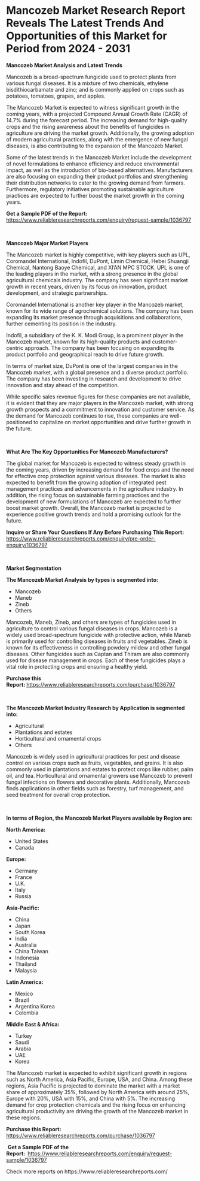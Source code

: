 <p><h1>Mancozeb Market Research Report Reveals The Latest Trends And Opportunities of this Market for Period from 2024 - 2031</h1></p><p><strong>Mancozeb Market Analysis and Latest Trends</strong></p>
<p><p>Mancozeb is a broad-spectrum fungicide used to protect plants from various fungal diseases. It is a mixture of two chemicals, ethylene bisdithiocarbamate and zinc; and is commonly applied on crops such as potatoes, tomatoes, grapes, and apples.</p><p>The Mancozeb Market is expected to witness significant growth in the coming years, with a projected Compound Annual Growth Rate (CAGR) of 14.7% during the forecast period. The increasing demand for high-quality crops and the rising awareness about the benefits of fungicides in agriculture are driving the market growth. Additionally, the growing adoption of modern agricultural practices, along with the emergence of new fungal diseases, is also contributing to the expansion of the Mancozeb Market.</p><p>Some of the latest trends in the Mancozeb Market include the development of novel formulations to enhance efficiency and reduce environmental impact, as well as the introduction of bio-based alternatives. Manufacturers are also focusing on expanding their product portfolios and strengthening their distribution networks to cater to the growing demand from farmers. Furthermore, regulatory initiatives promoting sustainable agriculture practices are expected to further boost the market growth in the coming years.</p></p>
<p><strong>Get a Sample PDF of the Report:&nbsp;</strong> <a href="https://www.reliableresearchreports.com/enquiry/request-sample/1036797">https://www.reliableresearchreports.com/enquiry/request-sample/1036797</a></p>
<p>&nbsp;</p>
<p><strong>Mancozeb Major Market Players</strong></p>
<p><p>The Mancozeb market is highly competitive, with key players such as UPL, Coromandel International, Indofil, DuPont, Limin Chemical, Hebei Shuangji Chemical, Nantong Baoye Chemical, and XI’AN MPC STOCK. UPL is one of the leading players in the market, with a strong presence in the global agricultural chemicals industry. The company has seen significant market growth in recent years, driven by its focus on innovation, product development, and strategic partnerships.</p><p>Coromandel International is another key player in the Mancozeb market, known for its wide range of agrochemical solutions. The company has been expanding its market presence through acquisitions and collaborations, further cementing its position in the industry.</p><p>Indofil, a subsidiary of the K. K. Modi Group, is a prominent player in the Mancozeb market, known for its high-quality products and customer-centric approach. The company has been focusing on expanding its product portfolio and geographical reach to drive future growth.</p><p>In terms of market size, DuPont is one of the largest companies in the Mancozeb market, with a global presence and a diverse product portfolio. The company has been investing in research and development to drive innovation and stay ahead of the competition.</p><p>While specific sales revenue figures for these companies are not available, it is evident that they are major players in the Mancozeb market, with strong growth prospects and a commitment to innovation and customer service. As the demand for Mancozeb continues to rise, these companies are well-positioned to capitalize on market opportunities and drive further growth in the future.</p></p>
<p>&nbsp;</p>
<p><strong>What Are The Key Opportunities For Mancozeb Manufacturers?</strong></p>
<p><p>The global market for Mancozeb is expected to witness steady growth in the coming years, driven by increasing demand for food crops and the need for effective crop protection against various diseases. The market is also expected to benefit from the growing adoption of integrated pest management practices and advancements in the agriculture industry. In addition, the rising focus on sustainable farming practices and the development of new formulations of Mancozeb are expected to further boost market growth. Overall, the Mancozeb market is projected to experience positive growth trends and hold a promising outlook for the future.</p></p>
<p><strong>Inquire or Share Your Questions If Any Before Purchasing This Report:</strong> <a href="https://www.reliableresearchreports.com/enquiry/pre-order-enquiry/1036797">https://www.reliableresearchreports.com/enquiry/pre-order-enquiry/1036797</a></p>
<p>&nbsp;</p>
<p><strong>Market Segmentation</strong></p>
<p><strong>The Mancozeb Market Analysis by types is segmented into:</strong></p>
<p><ul><li>Mancozeb</li><li>Maneb</li><li>Zineb</li><li>Others</li></ul></p>
<p><p>Mancozeb, Maneb, Zineb, and others are types of fungicides used in agriculture to control various fungal diseases in crops. Mancozeb is a widely used broad-spectrum fungicide with protective action, while Maneb is primarily used for controlling diseases in fruits and vegetables. Zineb is known for its effectiveness in controlling powdery mildew and other fungal diseases. Other fungicides such as Captan and Thiram are also commonly used for disease management in crops. Each of these fungicides plays a vital role in protecting crops and ensuring a healthy yield.</p></p>
<p><strong>Purchase this Report:&nbsp;</strong><a href="https://www.reliableresearchreports.com/purchase/1036797">https://www.reliableresearchreports.com/purchase/1036797</a></p>
<p>&nbsp;</p>
<p><strong>The Mancozeb Market Industry Research by Application is segmented into:</strong></p>
<p><ul><li>Agricultural</li><li>Plantations and estates</li><li>Horticultural and ornamental crops</li><li>Others</li></ul></p>
<p><p>Mancozeb is widely used in agricultural practices for pest and disease control on various crops such as fruits, vegetables, and grains. It is also commonly used in plantations and estates to protect crops like rubber, palm oil, and tea. Horticultural and ornamental growers use Mancozeb to prevent fungal infections on flowers and decorative plants. Additionally, Mancozeb finds applications in other fields such as forestry, turf management, and seed treatment for overall crop protection.</p></p>
<p>&nbsp;</p>
<p><strong>In terms of Region, the Mancozeb Market Players available by Region are:</strong></p>
<p>
    <p> <strong> North America: </strong>
        <ul>
            <li>United States</li>
            <li>Canada</li>
        </ul>
        </p> 
    <p> <strong> Europe: </strong>
        <ul>
            <li>Germany</li>
            <li>France</li>
            <li>U.K.</li>
            <li>Italy</li>
            <li>Russia</li>
        </ul>
        </p> 
    <p> <strong> Asia-Pacific: </strong>
        <ul>
            <li>China</li>
            <li>Japan</li>
            <li>South Korea</li>
            <li>India</li>
            <li>Australia</li>
            <li>China Taiwan</li>
            <li>Indonesia</li>
            <li>Thailand</li>
            <li>Malaysia</li>
        </ul>
        </p> 
    <p> <strong> Latin America: </strong>
        <ul>
            <li>Mexico</li>
            <li>Brazil</li>
            <li>Argentina Korea</li>
            <li>Colombia</li>
        </ul>
        </p> 
    <p> <strong> Middle East & Africa: </strong>
        <ul>
            <li>Turkey</li>
            <li>Saudi</li>
            <li>Arabia</li>
            <li>UAE</li>
            <li>Korea</li>
        </ul>
    </p>
    </p>
<p><p>The Mancozeb market is expected to exhibit significant growth in regions such as North America, Asia Pacific, Europe, USA, and China. Among these regions, Asia Pacific is projected to dominate the market with a market share of approximately 35%, followed by North America with around 25%, Europe with 20%, USA with 15%, and China with 5%. The increasing demand for crop protection chemicals and the rising focus on enhancing agricultural productivity are driving the growth of the Mancozeb market in these regions.</p></p>
<p><strong>Purchase this Report: </strong><a href="https://www.reliableresearchreports.com/purchase/1036797">https://www.reliableresearchreports.com/purchase/1036797</a></p>
<p>&nbsp;<strong>Get a Sample PDF of the Report:&nbsp;&nbsp;</strong><a href="https://www.reliableresearchreports.com/enquiry/request-sample/1036797">https://www.reliableresearchreports.com/enquiry/request-sample/1036797</a></p>
<p><strong></strong></p>
<p>Check more reports on https://www.reliableresearchreports.com/</p>